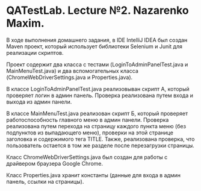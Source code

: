 # QATestLab. Lecture №2. Nazarenko Maxim.
В ходе выполнения домашнего задания, в IDE IntelliJ IDEA был создан Maven проект, который использует библиотеки Selenium и Junit для реализации скриптов.

Проект содержит два класса с тестами (LoginToAdminPanelTest.java и MainMenuTest.java) и два вспомогательных класса (ChromeWebDriverSettings.java и Properties.java).

В классе LoginToAdminPanelTest.java реализовыван скрипт А, который проверяет логин в админ панель. Проверка реализована путем входа и выхода из админ панели. 

В классе MainMenuTest.java реализован скрипт Б, который проверяет работоспособность главного меню в админ панели. Проверка реализована путем перехода на страницу каждого пункта меню (без подпунктов из выпадающего меню), проверки на этой странице заголовка и содержимого тега TITLE. Также, реализована проверка, что пользователь остается в том же разделе после перезагрузки страницы.

Класс ChromeWebDriverSettings.java был создан для работы с драйвером браузера Google Chrome.

Класс Properties.java хранит константы (данные для входа в админ панель, ссылки на страницы).
